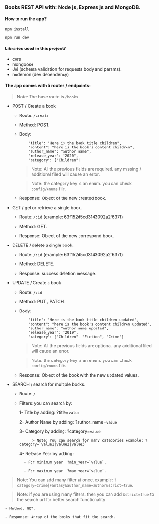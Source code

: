 ### Books REST API with: Node js, Express js and MongoDB.

#### How to run the app?

```
npm install
```

```
npm run dev
```

#### Libraries used in this project?

- cors
- mongoose
- Joi (schema validation for requests body and params).
- nodemon (dev dependency)

#### The app comes with 5 routes / endpoints:

> Note: The base route is `/books`

- POST / Create a book

    - Route: `/create`

    - Method: POST.

    - Body: 

        ```
            "title": "Here is the book title children",
            "content": "here is the book's content children",
            "author_name": "author name",
            "release_year": "2020",
            "category": ["Children"]
        ```

        > Note: All the previous fields are required. any missing / additional filed will cause an error.

        > Note: the category key is an enum. you can check `config/enums` file.

    - Response: Object of the new created book.

- GET / get or retrieve a single book.

    - Route: `/:id` (example: 63f152d5cd3143092a2f637f)

    - Method: GET.

    - Response: Object of the new correspond book.

- DELETE / delete a single book.

    - Route: `/:id` (example: 63f152d5cd3143092a2f637f)

    - Method: DELETE.

    - Response: success deletion message.

- UPDATE / Create a book

    - Route: `/:id`

    - Method: PUT / PATCH.

    - Body: 
        ```
            "title": "Here is the book title children updated",
            "content": "here is the book's content children updated",
            "author_name": "author name updated",
            "release_year": "2019",
            "category": ["Children", "Fiction", "Crime"]
        ```

        > Note: All the previous fields are optional. any additional filed will cause an error.

        > Note: the category key is an enum. you can check `config/enums` file.

    - Response: Object of the book with the new updated values.

- SEARCH / search for multiple books.

    - Route: `/`

    - Filters: you can search by: 
        
        1- Title by adding: ?title=`value`

        2- Author Name by adding: ?author_name=`value`

        3- Category by adding: ?category=`value` 

                > Note: You can search for many categories example: ?category=`value1|value2|value3`
        
        4- Release Year by adding:
        
            - For minimum year: ?min_year=`value`.

            - For maximum year: ?max_year=`value`.
        
> Note: You can add many filter at once. example: `?category=Crime|Fantasy&author_name=author&strict=true`.

> Note: if you are using many filters. then you can add `&strict=true` to the search url for better search functionality

    - Method: GET.

    - Response: Array of the books that fit the search. 